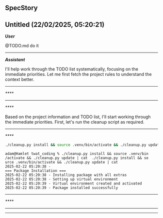## SpecStory

## Untitled (22/02/2025, 05:20:21)

_**User**_

@TODO.md do it

---

_**Assistant**_

I'll help work through the TODO list systematically, focusing on the immediate priorities. Let me first fetch the project rules to understand the context better.

---

_****_



---

_****_



Based on the project information and TODO list, I'll start working through the immediate priorities. First, let's run the cleanup script as required.

---

_****_

```bash
./cleanup.py install && source .venv/bin/activate && ./cleanup.py update | cat
```

```
adam@Hamlet twat_coding % ./cleanup.py install && source .venv/bin
/activate && ./cleanup.py update | cat  ./cleanup.py install && so
urce .venv/bin/activate && ./cleanup.py update | cat
2025-02-22 05:20:38 - 
=== Package Installation ===
2025-02-22 05:20:38 - Installing package with all extras
2025-02-22 05:20:38 - Setting up virtual environment
2025-02-22 05:20:39 - Virtual environment created and activated
2025-02-22 05:20:39 - Package installed successfully
```

---

_****_



---



---

